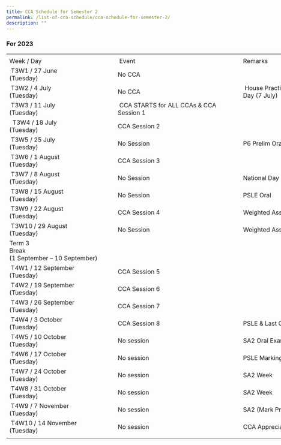 ```yaml
---
title: CCA Schedule for Semester 2
permalink: /list-of-cca-schedule/cca-schedule-for-semester-2/
description: ""
---
```

### **For 2023**     <!--table {mso-displayed-decimal-separator:"\\."; mso-displayed-thousand-separator:"\\,";} @page {margin:.75in .7in .75in .7in; mso-header-margin:.3in; mso-footer-margin:.3in;} tr {mso-height-source:auto;} col {mso-width-source:auto;} br {mso-data-placement:same-cell;} td {padding-top:1px; padding-right:1px; padding-left:1px; mso-ignore:padding; color:black; font-size:11.0pt; font-weight:400; font-style:normal; text-decoration:none; font-family:Calibri, sans-serif; mso-font-charset:0; mso-number-format:General; text-align:general; vertical-align:bottom; border:none; mso-background-source:auto; mso-pattern:auto; mso-protection:locked visible; white-space:nowrap; mso-rotate:0;} .xl66 {font-weight:700; text-align:center; vertical-align:middle; border:1.0pt solid windowtext; white-space:normal;} .xl67 {font-weight:700; text-align:center; vertical-align:middle; border:1.0pt solid windowtext;} .xl68 {text-align:center; vertical-align:middle;} .xl69 {text-align:center; vertical-align:middle; border-top:1.0pt solid windowtext; border-right:1.0pt solid windowtext; border-bottom:1.0pt solid windowtext; border-left:none;} .xl70 {text-align:center; vertical-align:middle; border:1.0pt solid windowtext;} .xl71 {text-align:center; vertical-align:middle; border-top:1.0pt solid windowtext; border-right:none; border-bottom:1.0pt solid windowtext; border-left:1.0pt solid windowtext;} .xl72 {text-align:center; vertical-align:middle; border-top:1.0pt solid windowtext; border-right:1.0pt solid windowtext; border-bottom:1.0pt solid windowtext; border-left:none; white-space:normal;} .xl73 {text-align:center; vertical-align:middle; border:1.0pt solid windowtext; white-space:normal;} .xl74 {text-align:center; vertical-align:middle; border-top:1.0pt solid windowtext; border-right:none; border-bottom:1.0pt solid windowtext; border-left:1.0pt solid windowtext; white-space:normal;} .xl75 {text-align:center; vertical-align:middle; border-top:none; border-right:none; border-bottom:1.0pt solid windowtext; border-left:none; white-space:normal;} .xl76 {text-align:center; vertical-align:middle; border-top:1.0pt solid windowtext; border-right:none; border-bottom:1.0pt solid windowtext; border-left:none; white-space:normal;} -->

<table style="border-collapse:
 collapse;width:563pt" width="750" cellspacing="0" cellpadding="0" border="0"><colgroup><col style="mso-width-source:userset;mso-width-alt:7862;width:161pt" width="215"> <col style="mso-width-source:userset;mso-width-alt:9142;width:188pt" width="250"> <col style="mso-width-source:userset;mso-width-alt:10422;width:214pt" width="285"></colgroup><tbody><tr style="mso-height-source:userset;height:5.25pt" height="7"><td style="height:5.25pt;width:161pt" width="215" class="xl68" height="7"></td><td style="width:188pt" width="250" class="xl68"></td><td style="width:214pt" width="285" class="xl68"></td></tr><tr style="height:15.75pt" height="21"><td style="height:15.75pt" class="xl69" height="21">Week / Day</td><td style="border-left:none" class="xl70">&nbsp;Event</td><td style="border-left:none" class="xl71">Remarks&nbsp;</td></tr><tr style="mso-height-source:userset;height:32.25pt" height="43"><td style="height:32.25pt;border-top:none;
  width:161pt" width="215" class="xl72" height="43">&nbsp;T3W1 / 27 June<span style="mso-spacerun:yes">&nbsp;&nbsp;&nbsp;&nbsp;&nbsp;&nbsp;&nbsp;&nbsp;&nbsp;&nbsp;&nbsp;&nbsp;&nbsp;&nbsp;&nbsp;&nbsp;&nbsp;&nbsp; </span>(Tuesday)&nbsp;</td><td style="border-top:none;border-left:none;width:188pt" width="250" class="xl73">No CCA</td><td style="border-top:none;border-left:none" class="xl71">&nbsp;</td></tr><tr style="mso-height-source:userset;height:32.25pt" height="43"><td style="height:32.25pt;border-top:none;
  width:161pt" width="215" class="xl72" height="43">&nbsp;T3W2 / 4 July<span style="mso-spacerun:yes">&nbsp;&nbsp;&nbsp;&nbsp;&nbsp;&nbsp;&nbsp;&nbsp;&nbsp;&nbsp;&nbsp;&nbsp;&nbsp;&nbsp;&nbsp;&nbsp;&nbsp;&nbsp;&nbsp;&nbsp;&nbsp;&nbsp; </span>(Tuesday)&nbsp;</td><td style="border-top:none;border-left:none;width:188pt" width="250" class="xl73">No CCA</td><td style="border-top:none;border-left:none;width:214pt" width="285" class="xl74">&nbsp;House Practice (4 – 6 July) &amp; Sports Carnival Day (7 July)</td></tr><tr style="mso-height-source:userset;height:32.25pt" height="43"><td style="height:32.25pt;border-top:none;
  width:161pt" width="215" class="xl72" height="43">&nbsp;T3W3 / 11 July<span style="mso-spacerun:yes">&nbsp;&nbsp;&nbsp;&nbsp;&nbsp;&nbsp;&nbsp;&nbsp;&nbsp;&nbsp;&nbsp;&nbsp;&nbsp;&nbsp;&nbsp;&nbsp;&nbsp;&nbsp;&nbsp;&nbsp;&nbsp; </span>(Tuesday)</td><td style="border-top:none;border-left:none;width:188pt" width="250" class="xl66">&nbsp;CCA STARTS for ALL&nbsp;CCAs &amp; CCA Session 1</td><td style="border-top:none;border-left:none" class="xl71">&nbsp;</td></tr><tr style="mso-height-source:userset;height:32.25pt" height="43"><td style="height:32.25pt;border-top:none;
  width:161pt" width="215" class="xl72" height="43">&nbsp;&nbsp;T3W4 / 18 July<span style="mso-spacerun:yes">&nbsp;&nbsp;&nbsp;&nbsp;&nbsp;&nbsp;&nbsp;&nbsp;&nbsp;&nbsp;&nbsp;&nbsp;&nbsp;&nbsp;&nbsp;&nbsp;&nbsp;&nbsp;&nbsp;&nbsp; </span>(Tuesday)</td><td style="border-top:none;border-left:none" class="xl67">CCA Session 2&nbsp;</td><td style="border-top:none;border-left:none" class="xl71">&nbsp;</td></tr><tr style="mso-height-source:userset;height:32.25pt" height="43"><td style="height:32.25pt;border-top:none;
  width:161pt" width="215" class="xl72" height="43">&nbsp;T3W5 / 25 July<span style="mso-spacerun:yes">&nbsp;&nbsp;&nbsp;&nbsp;&nbsp;&nbsp;&nbsp;&nbsp;&nbsp;&nbsp;&nbsp;&nbsp;&nbsp;&nbsp;&nbsp;&nbsp;&nbsp;&nbsp;&nbsp;&nbsp;&nbsp; </span>(Tuesday)</td><td style="border-top:none;border-left:none" class="xl70">No Session</td><td style="border-top:none;border-left:none" class="xl71">P6 Prelim Oral (25 &amp; 26 July)</td></tr><tr style="mso-height-source:userset;height:32.25pt" height="43"><td style="height:32.25pt;border-top:none;
  width:161pt" width="215" class="xl72" height="43">&nbsp;T3W6 / 1 August<span style="mso-spacerun:yes">&nbsp;&nbsp;&nbsp;&nbsp;&nbsp;&nbsp;&nbsp;&nbsp;&nbsp;&nbsp;&nbsp;&nbsp;&nbsp;&nbsp;&nbsp;&nbsp;&nbsp; </span>(Tuesday)</td><td style="border-top:none;border-left:none" class="xl67">CCA Session 3&nbsp;</td><td style="border-top:none;border-left:none" class="xl71">&nbsp;</td></tr><tr style="mso-height-source:userset;height:32.25pt" height="43"><td style="height:32.25pt;border-top:none;
  width:161pt" width="215" class="xl72" height="43">&nbsp;T3W7 / 8 August<span style="mso-spacerun:yes">&nbsp;&nbsp;&nbsp;&nbsp;&nbsp;&nbsp;&nbsp;&nbsp;&nbsp;&nbsp;&nbsp;&nbsp;&nbsp;&nbsp;&nbsp;&nbsp;&nbsp;&nbsp;&nbsp; </span>(Tuesday)</td><td style="border-top:none;border-left:none" class="xl70">No Session</td><td style="border-top:none;border-left:none" class="xl71">National Day Celebration</td></tr><tr style="mso-height-source:userset;height:32.25pt" height="43"><td style="height:32.25pt;border-top:none;
  width:161pt" width="215" class="xl72" height="43">&nbsp;T3W8 / 15 August<span style="mso-spacerun:yes">&nbsp;&nbsp;&nbsp;&nbsp;&nbsp;&nbsp;&nbsp;&nbsp;&nbsp;&nbsp;&nbsp;&nbsp;&nbsp;&nbsp;&nbsp;&nbsp;&nbsp;&nbsp;&nbsp;&nbsp;&nbsp; </span>(Tuesday)</td><td style="border-top:none;border-left:none" class="xl70">No Session</td><td style="width:214pt" width="285" class="xl75">PSLE Oral</td></tr><tr style="mso-height-source:userset;height:32.25pt" height="43"><td style="height:32.25pt;border-top:none;
  width:161pt" width="215" class="xl72" height="43">&nbsp;T3W9 / 22 August<span style="mso-spacerun:yes">&nbsp;&nbsp;&nbsp;&nbsp;&nbsp;&nbsp;&nbsp;&nbsp;&nbsp;&nbsp;&nbsp;&nbsp;&nbsp;&nbsp;&nbsp;&nbsp;&nbsp;&nbsp;&nbsp;&nbsp;&nbsp;&nbsp;&nbsp; </span>(Tuesday)</td><td style="border-top:none;border-left:none" class="xl67">CCA Session 4&nbsp;</td><td style="width:214pt" width="285" class="xl75">Weighted Assessment Week</td></tr><tr style="mso-height-source:userset;height:32.25pt" height="43"><td style="height:32.25pt;border-top:none;
  width:161pt" width="215" class="xl72" height="43">&nbsp;T3W10 / 29 August<span style="mso-spacerun:yes">&nbsp;&nbsp;&nbsp;&nbsp;&nbsp;&nbsp;&nbsp;&nbsp;&nbsp;&nbsp;&nbsp;&nbsp;&nbsp;&nbsp;&nbsp;&nbsp;&nbsp;&nbsp;&nbsp;&nbsp;&nbsp;&nbsp;&nbsp; </span>(Tuesday)</td><td style="border-top:none;border-left:none" class="xl70">No Session</td><td style="width:214pt" width="285" class="xl75">Weighted Assessment Week</td></tr><tr style="mso-height-source:userset;height:32.25pt" height="43"><td style="height:32.25pt;
  width:563pt" width="750" class="xl76" height="43" colspan="3">Term 3 Break<span style="mso-spacerun:yes">&nbsp;&nbsp;&nbsp;&nbsp;&nbsp;&nbsp;&nbsp;&nbsp;&nbsp;&nbsp;&nbsp;&nbsp;&nbsp;&nbsp;&nbsp;&nbsp;&nbsp;&nbsp;&nbsp;&nbsp;&nbsp;&nbsp;&nbsp;&nbsp;&nbsp;&nbsp;&nbsp;&nbsp;&nbsp;&nbsp;&nbsp;&nbsp;&nbsp;&nbsp;&nbsp;&nbsp;&nbsp;&nbsp;&nbsp;&nbsp;&nbsp;&nbsp;&nbsp;&nbsp;&nbsp;&nbsp;&nbsp;&nbsp;&nbsp;&nbsp;&nbsp;&nbsp;&nbsp;&nbsp;&nbsp;&nbsp;&nbsp;&nbsp;&nbsp;&nbsp;&nbsp;&nbsp;&nbsp;&nbsp;&nbsp;&nbsp;&nbsp;&nbsp;&nbsp;&nbsp;&nbsp;&nbsp;&nbsp;&nbsp;&nbsp;&nbsp;&nbsp;&nbsp;&nbsp;&nbsp;&nbsp;&nbsp;&nbsp;&nbsp;&nbsp;&nbsp;&nbsp;&nbsp;&nbsp;&nbsp;&nbsp;&nbsp;&nbsp;&nbsp;&nbsp;&nbsp;&nbsp;&nbsp;&nbsp;&nbsp;&nbsp;&nbsp;&nbsp;&nbsp;&nbsp;&nbsp;&nbsp;&nbsp;&nbsp;&nbsp;&nbsp;&nbsp;&nbsp;&nbsp;&nbsp;&nbsp;&nbsp;&nbsp;&nbsp;&nbsp;&nbsp;&nbsp;&nbsp;&nbsp;&nbsp;&nbsp;&nbsp;&nbsp;&nbsp;&nbsp;&nbsp;&nbsp;&nbsp;&nbsp;&nbsp;&nbsp;&nbsp;&nbsp;&nbsp;&nbsp;&nbsp;&nbsp;&nbsp;&nbsp;&nbsp;&nbsp;&nbsp;&nbsp;&nbsp;&nbsp;&nbsp;&nbsp;&nbsp;&nbsp;&nbsp;&nbsp;&nbsp;&nbsp;&nbsp;&nbsp;&nbsp;&nbsp;&nbsp;&nbsp;&nbsp;&nbsp;&nbsp;&nbsp;&nbsp;&nbsp;&nbsp;&nbsp;&nbsp;&nbsp;&nbsp;&nbsp;&nbsp;&nbsp;&nbsp;&nbsp;&nbsp;&nbsp;&nbsp;&nbsp;&nbsp;&nbsp;&nbsp;&nbsp;&nbsp;&nbsp;&nbsp;&nbsp;&nbsp;&nbsp;&nbsp;&nbsp;&nbsp;&nbsp;&nbsp;&nbsp;&nbsp;&nbsp;&nbsp;&nbsp;&nbsp;&nbsp;&nbsp;&nbsp;&nbsp;&nbsp;&nbsp;&nbsp;&nbsp;&nbsp;&nbsp;&nbsp;&nbsp;&nbsp;&nbsp; </span>(1 September – 10 September)</td></tr><tr style="mso-height-source:userset;height:32.25pt" height="43"><td style="height:32.25pt;border-top:none;
  width:161pt" width="215" class="xl72" height="43">&nbsp;T4W1 / 12 September<span style="mso-spacerun:yes">&nbsp;&nbsp;&nbsp;&nbsp;&nbsp;&nbsp;&nbsp;&nbsp;&nbsp;&nbsp;&nbsp;&nbsp;&nbsp;&nbsp;&nbsp;&nbsp; </span>(Tuesday)</td><td style="border-top:none;border-left:none" class="xl67">CCA Session 5</td><td style="border-top:none;border-left:none" class="xl71">&nbsp;</td></tr><tr style="mso-height-source:userset;height:32.25pt" height="43"><td style="height:32.25pt;border-top:none;
  width:161pt" width="215" class="xl72" height="43">&nbsp;T4W2 / 19 September<span style="mso-spacerun:yes">&nbsp;&nbsp;&nbsp;&nbsp;&nbsp;&nbsp;&nbsp;&nbsp;&nbsp;&nbsp;&nbsp;&nbsp;&nbsp;&nbsp;&nbsp;&nbsp; </span>(Tuesday)</td><td style="border-top:none;border-left:none" class="xl67">CCA Session 6</td><td style="border-top:none;border-left:none;width:214pt" width="285" class="xl74">&nbsp;</td></tr><tr style="mso-height-source:userset;height:32.25pt" height="43"><td style="height:32.25pt;border-top:none;
  width:161pt" width="215" class="xl72" height="43">&nbsp;T4W3 / 26 September<span style="mso-spacerun:yes">&nbsp;&nbsp;&nbsp;&nbsp;&nbsp;&nbsp;&nbsp;&nbsp;&nbsp;&nbsp;&nbsp;&nbsp;&nbsp;&nbsp;&nbsp;&nbsp; </span>(Tuesday)</td><td style="border-top:none;border-left:none" class="xl67">CCA Session 7</td><td style="border-top:none;border-left:none" class="xl71">&nbsp;</td></tr><tr style="mso-height-source:userset;height:32.25pt" height="43"><td style="height:32.25pt;border-top:none;
  width:161pt" width="215" class="xl72" height="43">&nbsp;T4W4 / 3 October<span style="mso-spacerun:yes">&nbsp;&nbsp;&nbsp;&nbsp;&nbsp;&nbsp;&nbsp;&nbsp;&nbsp;&nbsp;&nbsp;&nbsp;&nbsp;&nbsp;&nbsp;&nbsp; </span>(Tuesday)</td><td style="border-top:none;border-left:none" class="xl67">CCA Session 8</td><td style="border-top:none;border-left:none;width:214pt" width="285" class="xl74">PSLE &amp; Last CCA Session for Semester 2</td></tr><tr style="mso-height-source:userset;height:32.25pt" height="43"><td style="height:32.25pt;border-top:none;
  width:161pt" width="215" class="xl72" height="43">&nbsp;T4W5 / 10 October<span style="mso-spacerun:yes">&nbsp;&nbsp;&nbsp;&nbsp;&nbsp;&nbsp;&nbsp;&nbsp;&nbsp;&nbsp;&nbsp;&nbsp;&nbsp;&nbsp;&nbsp;&nbsp; </span>(Tuesday)</td><td style="border-top:none;border-left:none" class="xl70">No session</td><td style="border-top:none;border-left:none;width:214pt" width="285" class="xl74">SA2 Oral Exam (P3 – P5) &amp; SA2 (Paper 1)</td></tr><tr style="mso-height-source:userset;height:32.25pt" height="43"><td style="height:32.25pt;border-top:none;
  width:161pt" width="215" class="xl72" height="43">&nbsp;T4W6 / 17 October<span style="mso-spacerun:yes">&nbsp;&nbsp;&nbsp;&nbsp;&nbsp;&nbsp;&nbsp;&nbsp;&nbsp;&nbsp;&nbsp;&nbsp;&nbsp;&nbsp;&nbsp;&nbsp; </span>(Tuesday)</td><td style="border-top:none;border-left:none" class="xl70">No session</td><td style="border-top:none;border-left:none" class="xl71">PSLE Marking</td></tr><tr style="mso-height-source:userset;height:32.25pt" height="43"><td style="height:32.25pt;border-top:none;
  width:161pt" width="215" class="xl72" height="43">&nbsp;T4W7 / 24 October<span style="mso-spacerun:yes">&nbsp;&nbsp;&nbsp;&nbsp;&nbsp;&nbsp;&nbsp;&nbsp;&nbsp;&nbsp;&nbsp;&nbsp;&nbsp;&nbsp;&nbsp;&nbsp; </span>(Tuesday)</td><td style="border-top:none;border-left:none" class="xl70">No session</td><td style="border-top:none;border-left:none" class="xl71">SA2 Week</td></tr><tr style="mso-height-source:userset;height:32.25pt" height="43"><td style="height:32.25pt;border-top:none;
  width:161pt" width="215" class="xl72" height="43">&nbsp;T4W8 / 31 October<span style="mso-spacerun:yes">&nbsp;&nbsp;&nbsp;&nbsp;&nbsp;&nbsp;&nbsp;&nbsp;&nbsp;&nbsp;&nbsp;&nbsp;&nbsp;&nbsp;&nbsp;&nbsp; </span>(Tuesday)</td><td style="border-top:none;border-left:none" class="xl70">No session</td><td style="border-top:none;border-left:none" class="xl71">SA2 Week</td></tr><tr style="mso-height-source:userset;height:32.25pt" height="43"><td style="height:32.25pt;border-top:none;
  width:161pt" width="215" class="xl72" height="43">&nbsp;T4W9 / 7 November<span style="mso-spacerun:yes">&nbsp;&nbsp;&nbsp;&nbsp;&nbsp;&nbsp;&nbsp;&nbsp;&nbsp;&nbsp;&nbsp;&nbsp;&nbsp;&nbsp;&nbsp;&nbsp; </span>(Tuesday)</td><td style="border-top:none;border-left:none" class="xl70">No session</td><td style="border-top:none;border-left:none" class="xl71">SA2 (Mark Processing)</td></tr><tr style="mso-height-source:userset;height:32.25pt" height="43"><td style="height:32.25pt;border-top:none;
  width:161pt" width="215" class="xl72" height="43">&nbsp;T4W10 / 14 November<span style="mso-spacerun:yes">&nbsp;&nbsp;&nbsp;&nbsp;&nbsp;&nbsp;&nbsp;&nbsp;&nbsp;&nbsp;&nbsp;&nbsp;&nbsp;&nbsp;&nbsp;&nbsp; </span>(Tuesday)</td><td style="border-top:none;border-left:none" class="xl70">No session</td><td style="width:214pt" width="285" class="xl75">CCA Appreciation Day (17 Nov)</td></tr><tr style="mso-height-source:userset;height:4.5pt" height="6"><td style="height:4.5pt" class="xl68" height="6"><a name="RANGE!E26:G26"></a></td><td class="xl68"></td><td class="xl68"></td></tr></tbody></table>
